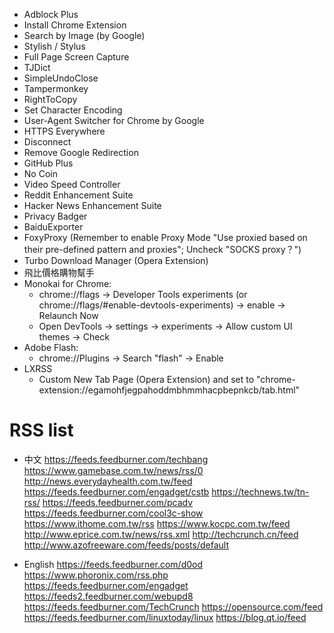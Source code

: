 * Adblock Plus
* Install Chrome Extension
* Search by Image (by Google)
* Stylish / Stylus
* Full Page Screen Capture
* TJDict
* SimpleUndoClose
* Tampermonkey
* RightToCopy
* Set Character Encoding
* User-Agent Switcher for Chrome by Google
* HTTPS Everywhere
* Disconnect
* Remove Google Redirection
* GitHub Plus
* No Coin
* Video Speed Controller
* Reddit Enhancement Suite
* Hacker News Enhancement Suite
* Privacy Badger
* BaiduExporter
* FoxyProxy (Remember to enable Proxy Mode "Use proxied based on their pre-defined pattern and proxies"; Uncheck "SOCKS proxy？")
* Turbo Download Manager (Opera Extension)
* 飛比價格購物幫手
* Monokai for Chrome:
    * chrome://flags -> Developer Tools experiments (or chrome://flags/#enable-devtools-experiments) -> enable -> Relaunch Now
    * Open DevTools -> settings -> experiments -> Allow custom UI themes -> Check
* Adobe Flash:
    * chrome://Plugins -> Search "flash" -> Enable
* LXRSS
    * Custom New Tab Page (Opera Extension) and set to "chrome-extension://egamohfjegpahoddmbhmmhacpbepnkcb/tab.html"

RSS list
=====
* 中文
https://feeds.feedburner.com/techbang
https://www.gamebase.com.tw/news/rss/0
http://news.everydayhealth.com.tw/feed
https://feeds.feedburner.com/engadget/cstb
https://technews.tw/tn-rss/
https://feeds.feedburner.com/pcadv
https://feeds.feedburner.com/cool3c-show
https://www.ithome.com.tw/rss
https://www.kocpc.com.tw/feed
http://www.eprice.com.tw/news/rss.xml
http://techcrunch.cn/feed
http://www.azofreeware.com/feeds/posts/default

* English
https://feeds.feedburner.com/d0od
https://www.phoronix.com/rss.php
https://feeds.feedburner.com/engadget
https://feeds2.feedburner.com/webupd8
https://feeds.feedburner.com/TechCrunch
https://opensource.com/feed
https://feeds.feedburner.com/linuxtoday/linux
https://blog.qt.io/feed
